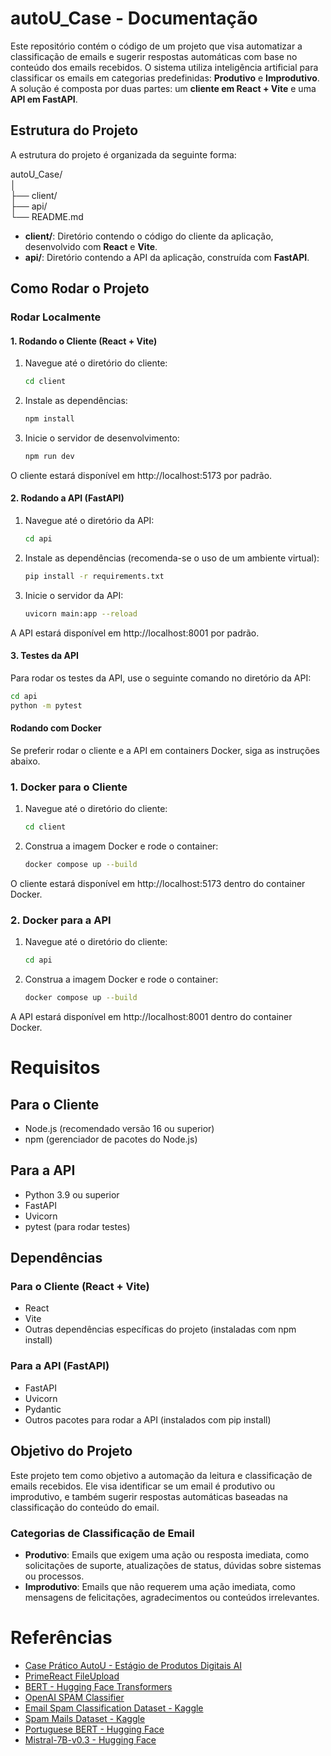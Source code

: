 # autoU_Case - Documentação

Este repositório contém o código de um projeto que visa automatizar a classificação de emails e sugerir respostas automáticas com base no conteúdo dos emails recebidos. O sistema utiliza inteligência artificial para classificar os emails em categorias predefinidas: **Produtivo** e **Improdutivo**. A solução é composta por duas partes: um **cliente em React + Vite** e uma **API em FastAPI**.

## Estrutura do Projeto

A estrutura do projeto é organizada da seguinte forma:

autoU_Case/ <br>
│<br>
├── client/               <br>
├── api/                  <br>
└── README.md             

- **client/**: Diretório contendo o código do cliente da aplicação, desenvolvido com **React** e **Vite**.
- **api/**: Diretório contendo a API da aplicação, construída com **FastAPI**.

## Como Rodar o Projeto

### Rodar Localmente

#### 1. **Rodando o Cliente (React + Vite)**

1. Navegue até o diretório do cliente:

   ```bash
   cd client
   ```

2. Instale as dependências:
   ```bash
   npm install
   ```

3. Inicie o servidor de desenvolvimento:
   ```bash
   npm run dev
   ```

O cliente estará disponível em http://localhost:5173 por padrão.

#### 2. **Rodando a API (FastAPI)**
1. Navegue até o diretório da API:
   ```bash
   cd api
   ```
2. Instale as dependências (recomenda-se o uso de um ambiente virtual):
   ```bash
   pip install -r requirements.txt
   ```

3. Inicie o servidor da API:
   ```bash
   uvicorn main:app --reload
   ```

A API estará disponível em http://localhost:8001 por padrão.

#### 3. **Testes da API**
Para rodar os testes da API, use o seguinte comando no diretório da API:
   ```bash
   cd api
   python -m pytest
   ```
#### Rodando com Docker
Se preferir rodar o cliente e a API em containers Docker, siga as instruções abaixo.

### 1. Docker para o Cliente

1. Navegue até o diretório do cliente:
   ```bash
   cd client
   ```

2. Construa a imagem Docker e rode o container:
   ```bash
   docker compose up --build
   ```

O cliente estará disponível em http://localhost:5173 dentro do container Docker.

### 2. Docker para a API

1. Navegue até o diretório do cliente:
   ```bash
   cd api
   ```

2. Construa a imagem Docker e rode o container:
   ```bash
   docker compose up --build
   ```

A API estará disponível em http://localhost:8001 dentro do container Docker.

# Requisitos
## Para o Cliente
- Node.js (recomendado versão 16 ou superior)
- npm (gerenciador de pacotes do Node.js)
## Para a API
- Python 3.9 ou superior
- FastAPI
- Uvicorn
- pytest (para rodar testes)
## Dependências
### Para o Cliente (React + Vite)
- React
- Vite
- Outras dependências específicas do projeto (instaladas com npm install)
### Para a API (FastAPI)
- FastAPI
- Uvicorn
- Pydantic
- Outros pacotes para rodar a API (instalados com pip install)
## Objetivo do Projeto
Este projeto tem como objetivo a automação da leitura e classificação de emails recebidos. Ele visa identificar se um email é produtivo ou improdutivo, e também sugerir respostas automáticas baseadas na classificação do conteúdo do email.

### Categorias de Classificação de Email
- **Produtivo**: Emails que exigem uma ação ou resposta imediata, como solicitações de suporte, atualizações de status, dúvidas sobre sistemas ou processos.
- **Improdutivo**: Emails que não requerem uma ação imediata, como mensagens de felicitações, agradecimentos ou conteúdos irrelevantes.

# Referências

- [Case Prático AutoU - Estágio de Produtos Digitais AI](https://thunder-seatbelt-d29.notion.site/Case-Pr-tico-AutoU-Estagi-rio-de-Produtos-Digitais-AI-189e899741ea8017974ffc7a6ff92b1a)
- [PrimeReact FileUpload](https://primereact.org/fileupload/)
- [BERT - Hugging Face Transformers](https://huggingface.co/docs/transformers/model_doc/bert)
- [OpenAI SPAM Classifier](https://www.geeksforgeeks.org/spam-classification-using-openai/)
- [Email Spam Classification Dataset - Kaggle](https://www.kaggle.com/datasets/balaka18/email-spam-classification-dataset-csv)
- [Spam Mails Dataset - Kaggle](https://www.kaggle.com/datasets/venky73/spam-mails-dataset/data)
- [Portuguese BERT - Hugging Face](https://huggingface.co/neuralmind/bert-base-portuguese-cased)
- [Mistral-7B-v0.3 - Hugging Face](https://huggingface.co/mistralai/Mistral-7B-Instruct-v0.3)
